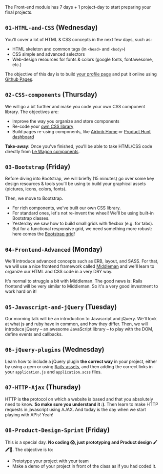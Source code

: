 The Front-end module has 7 days + 1 project-day to start preparing your final projects.

## `01-HTML-and-CSS` (Wednesday)

You'll cover a lot of HTML & CSS concepts in the next few days, such as:

- HTML skeleton and common tags (in `<head>` and `<body>`)
- CSS simple and advanced selectors
- Web-design resources for fonts & colors (google fonts, fontawesome, etc.)

The objective of this day is to build [your profile page](http://lewagon.github.io/html-css-challenges/04-advanced-selectors/) and put it online using [Github Pages](https://pages.github.com/).

## `02-CSS-components` (Thursday)

We will go a bit further and make you code your own CSS component library. The objectives are:

- Improve the way you organize and store components
- Re-code your [own CSS library](http://lewagon.github.io/ui-components)
- Build pages re-using components, like [Airbnb Home](http://lewagon.github.io/html-css-challenges/10-homepage-with-cards/) or [Product Hunt dashboard](http://lewagon.github.io/html-css-challenges/12-profile-with-products/)

**Take-away**: Once you've finished, you'll be able to take HTML/CSS code directly from [Le Wagon components](http://lewagon.github.io/ui-components).

## `03-Bootstrap` (Friday)

Before diving into Bootstrap, we will briefly (15 minutes) go over some key design resources & tools you'll be using to build your graphical assets (pictures, icons, colors, fonts).

Then, we move to Bootstrap.

- For rich components, we've built our own CSS library.
- For standard ones, let's not re-invent the wheel! We'll be using built-in Bootstrap classes.
- Yesterday we saw how to build small grids with flexbox (e.g. for tabs). But for a functional responsive grid, we need something more robust: here comes the [Bootstrap grid](http://getbootstrap.com/css/#grid)!

## `04-Frontend-Advanced` (Monday)

We'll introduce advanced concepts such as ERB, layout, and SASS. For that, we will use a nice frontend framework called [Middleman](https://middlemanapp.com) and we'll learn to organize our HTML and CSS code in a very DRY way.

It's normal to struggle a bit with Middleman. The good news is: Rails frontend will be very similar to Middleman. So it's a very good investment to work hard on it!

## `05-Javascript-and-jQuery` (Tuesday)

Our morning talk will be an introduction to Javascript and jQuery. We'll look at what js and ruby have in common, and how they differ. Then, we will introduce jQuery – an awesome JavaScript library – to play with the DOM, define events and callbacks.

## `06-jQuery-plugins` (Wednesday)

Learn how to include a jQuery plugin **the correct way** in your project, either by using a gem or using [Rails-assets](https://rails-assets.org/), and then adding the correct links in your `application.js` and `application.scss` files.

## `07-HTTP-Ajax` (Thursday)

HTTP is **the** protocol on which a website is based and that you absolutely need to know. **So make sure you understand it :)**. Then learn to make HTTP requests in javascript using AJAX. And today is the day when we start playing with APIs! Yeah!

## `08-Product-Design-Sprint` (Friday)

This is a special day. **No coding 😱, just prototyping and Product design 🖌🖍📝**. The objective is to:

- Prototype your project with your team
- Make a demo of your project in front of the class as if you had coded it.
